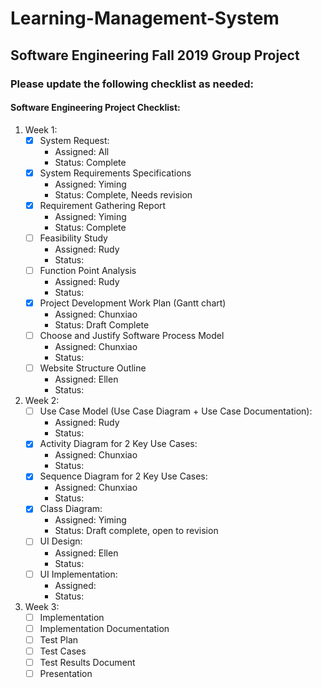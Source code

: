 # Learning-Management-System
Software Engineering Fall 2019 Group Project
------
### Please update the following checklist as needed:

#### Software Engineering Project Checklist:

1. Week 1:
    - [x]  System Request: 
        - Assigned: All
        - Status: Complete
    - [x] System Requirements Specifications
        - Assigned: Yiming
        - Status: Complete, Needs revision
    - [x] Requirement Gathering Report
        - Assigned: Yiming
        - Status: Complete
    - [ ] Feasibility Study
        - Assigned: Rudy
        - Status:
    - [ ] Function Point Analysis
        - Assigned: Rudy
        - Status:
    - [x] Project Development Work Plan (Gantt chart)
        - Assigned: Chunxiao
        - Status: Draft Complete
    - [ ] Choose and Justify Software Process Model
        - Assigned: Chunxiao
        - Status:
    - [ ] Website Structure Outline
        - Assigned: Ellen
        - Status: 
        
2. Week 2:
    - [ ] Use Case Model (Use Case Diagram + Use Case Documentation):
        - Assigned: Rudy
        - Status:
    - [x] Activity Diagram for 2 Key Use Cases:
        -  Assigned: Chunxiao
        - Status:
    - [x] Sequence Diagram for 2 Key Use Cases:
        -  Assigned: Chunxiao
        - Status: 
    - [x] Class Diagram:
        - Assigned: Yiming
        - Status: Draft complete, open to revision
    - [ ] UI Design:
        -  Assigned: Ellen
        - Status: 
    -  [ ] UI Implementation:
        - Assigned: 
        - Status: 

3. Week 3:
    - [ ] Implementation
    - [ ] Implementation Documentation
    - [ ] Test Plan
    - [ ] Test Cases
    - [ ] Test Results Document
    - [ ] Presentation
